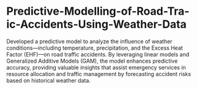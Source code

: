 # Predictive-Modelling-of-Road-Tra-ic-Accidents-Using-Weather-Data
Developed a predictive model to analyze the influence of weather conditions—including temperature, precipitation, and the Excess Heat Factor (EHF)—on road traffic accidents. By leveraging linear models and Generalized Additive Models (GAM), the model enhances predictive accuracy, providing valuable insights that assist emergency services in resource allocation and traffic management by forecasting accident risks based on historical weather data.

